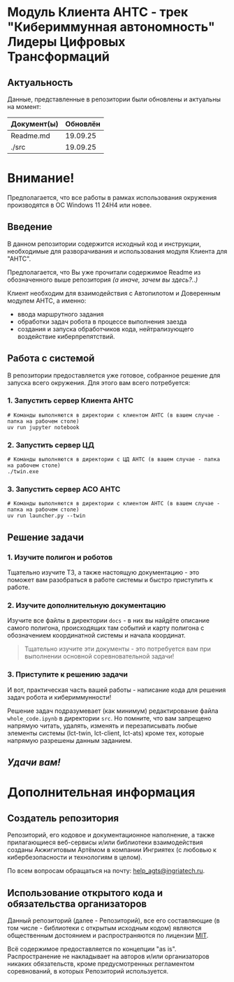 # Модуль Клиента АНТС - трек "Кибериммунная автономность" Лидеры Цифровых Трансформаций

## Актуальность

Данные, представленные в репозитории были обновлены и актуальны на момент:

| Документ(ы) | Обновлён |
|-------------|----------|
| Readme.md   | 19.09.25 |
| ./src       | 19.09.25 |

# Внимание!

Предполагается, что все работы в рамках использования окружения производятся в ОС Windows 11 24H4 или новее.

## Введение

В данном репозитории содержится исходный код и инструкции, необходимые для разворачивания и использования модуля
Клиента для "АНТС".

Предполагается, что Вы уже прочитали содержимое Readme из обозначенного выше репозитория *(а иначе, зачем вы здесь?..)*

Клиент необходим для взаимодействия с Автопилотом и Доверенным модулем АНТС, а именно:

- ввода маршрутного задания
- обработки задач робота в процессе выполнения заезда
- создания и запуска обработчиков кода, нейтрализующего воздействие киберпрепятствий.

## Работа с системой

В репозитории предоставляется уже готовое, собранное решение для запуска всего окружения.
Для этого вам всего потребуется:

### 1. Запустить сервер Клиента АНТС

```shell
# Команды выполняются в директории с клиентом АНТС (в вашем случае - папка на рабочем столе)
uv run jupyter notebook
```

### 2. Запустить сервер ЦД

```shell
# Команды выполняются в директории с ЦД АНТС (в вашем случае - папка на рабочем столе)
./twin.exe
```

### 3. Запустить сервер АСО АНТС

```shell
# Команды выполняются в директории с клиентом АНТС (в вашем случае - папка на рабочем столе)
uv run launcher.py --twin
```

## Решение задачи

### 1. Изучите полигон и роботов

Тщательно изучите ТЗ, а также настоящую документацию - это поможет вам разобраться в работе системы и быстро приступить
к работе.

### 2. Изучите дополнительную документацию

Изучите все файлы в директории ```docs``` - в них вы найдёте описание самого полигона, происходящих там событий и
карту полигона с обозначением координатной системы и начала координат.

> Тщательно изучите эти документы - это потребуется вам при выполнении основной соревновательной задачи!

### 3. Приступите к решению задачи

И вот, практическая часть вашей работы - написание кода для решения задач робота и кибериммунности!

Решение задач подразумевает (как минимум) редактирование файла `whole_code.ipynb` в директории `src`.
Но помните, что вам запрещено напрямую читать, удалять, изменять и перезаписывать любые элементы системы (lct-twin,
lct-client, lct-ats) кроме тех, которые напрямую разрешены данным заданием.

## _Удачи вам!_

# Дополнительная информация

## Создатель репозитория

Репозиторий, его кодовое и документационное наполнение, а также прилагающиеся веб-сервисы и/или библиотеки
взаимодействия созданы Акжигитовым Артёмом в компании Ингриятех (с любовью к кибербезопасности и технологиям в целом).

По всем вопросам обращаться на почту: [help_agts@ingriatech.ru](mailto:help_agts@ingriatech.ru).

## Использование открытого кода и обязательства организаторов

Данный репозиторий (далее - Репозиторий), все его составляющие (в том числе - библиотеки с открытым исходным кодом)
являются общественным достоянием и распространяются по
лицензии [MIT](/LICENSE).

Всё содержимое предоставляется по концепции "as is". Распространение не накладывает на авторов и/или организаторов
никаких обязательств, кроме
предусмотренных регламентом соревнований, в которых
Репозиторий используется.
